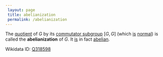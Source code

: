 ```yaml
---
 layout: page
 title: abelianization
 permalink: /abelianization
---
```

The [quotient](https://defsmath.github.io/DefsMath/quotient_by_normal_subgroup) of $G$ by its [commutator subgroup](https://defsmath.github.io/DefsMath/commutator_subgroup) $[G,G]$ (which [is](https://defsmath.github.io/DefsMath/commutator_subgroup_is_normal) [normal](https://defsmath.github.io/DefsMath/normal_subgroup)) is called the **abelianization** of $G$. It [is](https://defsmath.github.io/DefsMath/abelianization_is_abelian) in fact [abelian](https://defsmath.github.io/DefsMath/abelian).

Wikidata ID: [Q318598](https://www.wikidata.org/wiki/Q318598)